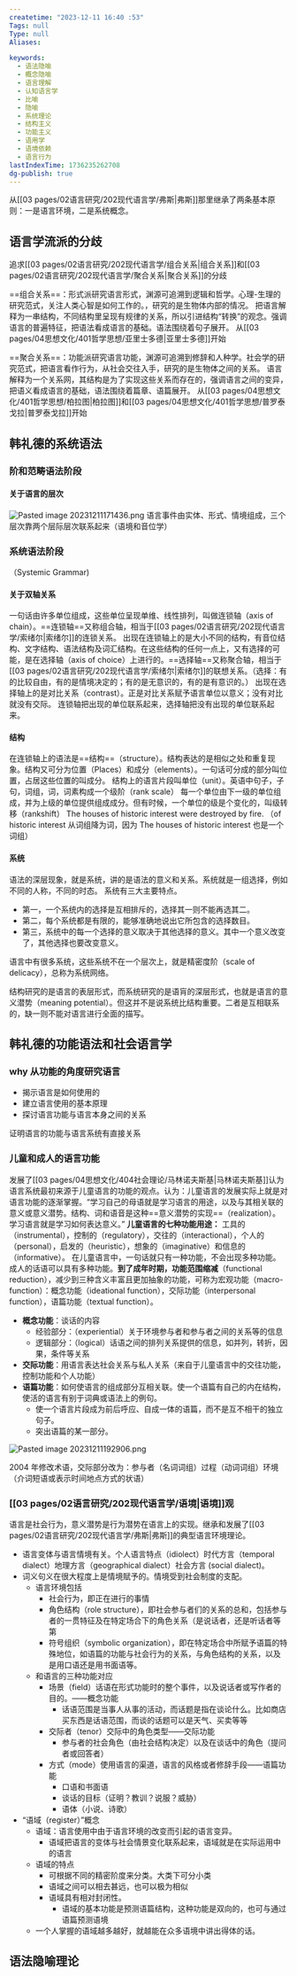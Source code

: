 ```yaml
---
createtime: "2023-12-11 16:40 :53"
Tags: null
Type: null
Aliases:

keywords:
  - 语法隐喻
  - 概念隐喻
  - 语言理解
  - 认知语言学
  - 比喻
  - 隐喻
  - 系统理论
  - 结构主义
  - 功能主义
  - 语用学
  - 语境依赖
  - 语言行为
lastIndexTime: 1736235262708
dg-publish: true
---
```


从[[03 pages/02语言研究/202现代语言学/弗斯\|弗斯]]那里继承了两条基本原则：一是语言环境，二是系统概念。
## 语言学流派的分歧
追求[[03 pages/02语言研究/202现代语言学/组合关系\|组合关系]]和[[03 pages/02语言研究/202现代语言学/聚合关系\|聚合关系]]的分歧

==组合关系==：形式派研究语言形式，渊源可追溯到逻辑和哲学。心理-生理的研究范式，关注人类心智是如何工作的。，研究的是生物体内部的情况。
把语言解释为一串结构，不同结构里呈现有规律的关系，所以引进结构“转换”的观念。强调语言的普遍特征，把语法看成语言的基础。语法围绕着句子展开。
从[[03 pages/04思想文化/401哲学思想/亚里士多德\|亚里士多德]]开始 

==聚合关系==：功能派研究语言功能，渊源可追溯到修辞和人种学。社会学的研究范式，把语言看作行为，从社会交往入手，研究的是生物体之间的关系。
语言解释为一个关系网，其结构是为了实现这些关系而存在的，强调语言之间的变异，把语义看成语言的基础，语法围绕着篇章、语篇展开。
从[[03 pages/04思想文化/401哲学思想/柏拉图\|柏拉图]]和[[03 pages/04思想文化/401哲学思想/普罗泰戈拉\|普罗泰戈拉]]开始
## 韩礼德的系统语法
### 阶和范畴语法阶段
#### 关于语言的层次
![Pasted image 20231211171436.png](/img/user/09%20settings/Z%20attachment/Pasted%20image%2020231211171436.png)
语言事件由实体、形式、情境组成，三个层次靠两个层际层次联系起来（语境和音位学）

### 系统语法阶段
（Systemic Grammar)
#### 关于双轴关系
一句话由许多单位组成，这些单位呈现单维、线性排列，叫做连锁轴（axis of chain）。==连锁轴==又称组合轴，相当于[[03 pages/02语言研究/202现代语言学/索绪尔\|索绪尔]]的连锁关系。
出现在连锁轴上的是大小不同的结构，有音位结构、文字结构、语法结构及词汇结构。在这些结构的任何一点上，又有选择的可能，是在选择轴（axis of choice）上进行的。==选择轴==又称聚合轴，相当于[[03 pages/02语言研究/202现代语言学/索绪尔\|索绪尔]]的联想关系。（选择：有的比较自由，有的是情境决定的；有的是无意识的，有的是有意识的。）
出现在选择轴上的是对比关系（contrast）。正是对比关系赋予语言单位以意义；没有对比就没有交际。
连锁轴把出现的单位联系起来，选择轴把没有出现的单位联系起来。

####  结构
在连锁轴上的语法是==结构==（structure）。结构表达的是相似之处和重复现象。结构又可分为位置（Places）和成分（elements）。一句话可分成的部分叫位置，占居这些位置的叫成分。
结构上的语言片段叫单位（unit）。英语中句子，子句，词组，词，词素构成一个级阶（rank scale）
每一个单位由下一级的单位组成，并为上级的单位提供组成成分。但有时候，一个单位的级是个变化的，叫级转移（rankshift）
The houses of historic interest were destroyed by fire. （of historic interest 从词组降为词，因为 The houses of historic interest 也是一个词组）

#### 系统
语法的深层现象，就是系统，讲的是语法的意义和关系。系统就是一组选择，例如不同的人称，不同的时态。
系统有三大主要特点。
- 第一，一个系统内的选择是互相排斥的，选择其一则不能再选其二。
- 第二，每个系统都是有限的，能够准确地说出它所包含的选择数目。
- 第三，系统中的每一个选择的意义取决于其他选择的意义。其中一个意义改变了，其他选择也要改变意义。

语言中有很多系统，这些系统不在一个层次上，就是精密度阶（scale of delicacy），总称为系统网络。

结构研究的是语言的表层形式，而系统研究的是语肓的深层形式，也就是语言的意义潜势（meaning potential）。但这并不是说系统比结构重要。二者是互相联系的，缺一则不能对语言进行全面的描写。

## 韩礼德的功能语法和社会语言学
### why 从功能的角度研究语言
- 揭示语言是如何使用的
- 建立语言使用的基本原理
- 探讨语言功能与语言本身之间的关系

证明语言的功能与语言系统有直接关系
### 儿童和成人的语言功能
发展了[[03 pages/04思想文化/404社会理论/马林诺夫斯基\|马林诺夫斯基]]认为语言系统最初来源于儿童语言的功能的观点。认为：儿童语言的发展实际上就是对语言功能的逐渐掌握。“学习自己的母语就是学习语言的用途，以及与其相关联的意义或意义潜势。结构、词和语音是这种==意义潜势的实现==（realization）。学习语言就是学习如何表达意义。”
**儿童语言的七种功能用途：**
工具的（instrumental），控制的（regulatory），交往的（interactional），个人的（personal），启发的（heuristic），想象的（imaginative）和信息的（informative）。
在儿童语言中，一句话就只有一种功能，不会出现多种功能。成人的话语可以具有多种功能。**到了成年时期，功能范围缩减**（functional reduction），减少到三种含义丰富且更加抽象的功能，可称为宏观功能（macro-function）：概念功能（ideational function），交际功能（interpersonal function），语篇功能（textual function）。
- **概念功能**：谈话的内容
	- 经验部分：（experiential）关于环境参与者和参与者之间的关系等的信息
	- 逻辑部分：（logical）话语之间的排列关系提供的信息，如并列，转折，因果，条件等关系
- **交际功能**：用语言表达社会关系与私人关系（来自于儿童语言中的交往功能，控制功能和个人功能）
- **语篇功能**：如何使语言的组成部分互相关联。使一个语篇有自己的内在结构，使活的语言有别于词典或语法上的例句。
	- 使一个语言片段成为前后呼应、自成一体的语篇，而不是互不相干的独立句子。
	- 突出语篇的某一部分。

![Pasted image 20231211192906.png](/img/user/09%20settings/Z%20attachment/Pasted%20image%2020231211192906.png)

2004 年修改术语，交际部分改为：参与者（名词词组）过程（动词词组）环境（介词短语或表示时间地点方式的状语）

###  [[03 pages/02语言研究/202现代语言学/语境\|语境]]观
语言是社会行为，意义潜势是行为潜势在语言上的实现。继承和发展了[[03 pages/02语言研究/202现代语言学/弗斯\|弗斯]]的典型语言环境理论。
- 语言变体与语言情境有关。个人语言特点（idiolect）时代方言（temporal dialect）地理方言（geographical dialect）社会方言 (social dialect)。
- 词义句义在很大程度上是情境賦予的。情境受到社会制度的支配。
	- 语言环境包括
		- 社会行为，即正在进行的事情
		- 角色结构（role structure），即社会参与者们的关系的总和，包括参与者的一贯特征及在特定场合下的角色关系（是说话者，还是听话者等第
		- 符号组织（symbolic organization），即在特定场合中所赋予语篇的特殊地位，如语篇的功能与社会行为的关系，与角色结构的关系，以及是用口语还是用书面语等。
	- 和语言的三种功能对应
		- 场景（field）话语在形式功能时的整个事件，以及说话者或写作者的目的。——概念功能
			- 话语范围是当事人从事的活动，而话题是指在谈论什么。比如商店买东西是话语范围，而谈的话题可以是天气、买卖等等
		- 交际者（tenor）交际中的角色类型——交际功能
			- 参与者的社会角色（由社会结构决定）以及在谈话中的角色（提问者或回答者）
		- 方式（mode）使用语言的渠道，语言的风格或者修辞手段——语篇功能
			- 口语和书面语
			- 谈话的目标（证明？教训？说服？威胁）
			- 语体（小说、诗歌）
- “语域（register）”概念
	- 语域：语言使用中由于语言环境的改变而引起的语言变异。
		- 语域把语言的变体与社会情景变化联系起来，语域就是在实际运用中的语言
	- 语域的特点
		- 可根据不同的精密阶度来分类。大类下可分小类
		- 语域之间可以相去甚远，也可以极为相似
		- 语域具有相对封闭性。
			- 语域的基本功能是预测语篇结构，这种功能是双向的，也可与通过语篇预测语境
	- 一个人掌握的语域越多越好，就越能在众多语境中讲出得体的话。

## 语法隐喻理论
